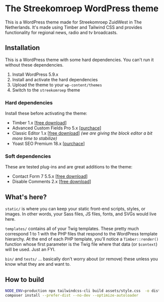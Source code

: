 
# The Streekomroep WordPress theme

This is a WordPress theme made for Streekomroep ZuidWest in The Netherlands. It's made using Timber and Tailwind CSS and provides functionality for regional news, radio and tv broadcasts. 

## Installation
This is a WordPress theme with some hard dependencies. You can't run it without these dependencies.

1. Install WordPress 5.9.x
2. Install and activate the hard dependencies
3. Upload the theme to your `wp-content/themes`
4. Switch to the `streekomroep` theme

### Hard dependencies
Install these before activating the theme:
- Timber 1.x [[free download](https://wordpress.org/plugins/timber-library/)]
- Advanced Custom Fields Pro 5.x [[purchace](https://www.advancedcustomfields.com/pro/)]
- Classic Editor 1.x [[free download](https://wordpress.org/plugins/classic-editor/)] _(we are giving the block editor a bit more time to stabilize)_
- Yoast SEO Premium 18.x [[purchace](https://yoast.com/wordpress/plugins/seo/)]

### Soft dependencies
These are tested plug-ins and are great additions to the theme:
- Contact Form 7 5.5.x [[free download](https://wordpress.org/plugins/contact-form-7/)]
- Disable Comments 2.x [[free download](https://wordpress.org/plugins/disable-comments/)]

## What's here?

`static/` is where you can keep your static front-end scripts, styles, or images. In other words, your Sass files, JS files, fonts, and SVGs would live here.

`templates/` contains all of your Twig templates. These pretty much correspond 1 to 1 with the PHP files that respond to the WordPress template hierarchy. At the end of each PHP template, you'll notice a `Timber::render()` function whose first parameter is the Twig file where that data (or `$context`) will be used. Just an FYI.

`bin/` and `tests/` ... basically don't worry about (or remove) these unless you know what they are and want to.

## How to build

```bash
NODE_ENV=production npx tailwindcss-cli build assets/style.css  -o dist/style.css
composer install --prefer-dist --no-dev --optimize-autoloader
```
